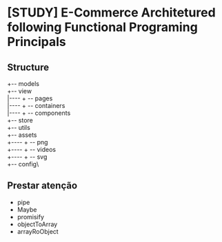 # [STUDY] E-Commerce Architetured following Functional Programing Principals

## Structure

+-- models\
+-- view\
|---- + -- pages\
|---- + -- containers\
|---- + -- components\
+-- store\
+-- utils\
+-- assets\
+---- + -- png\
+---- + -- videos\
+---- + -- svg\
+-- config\



## Prestar atenção
- pipe
- Maybe
- promisify
- objectToArray
- arrayRoObject



